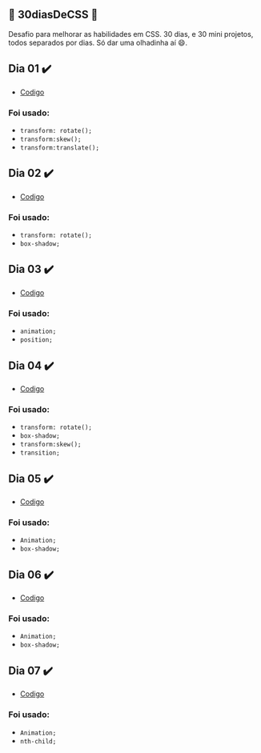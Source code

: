 ## 🚀 30diasDeCSS 🚀

Desafio para melhorar as habilidades em CSS. 
30 dias, e 30 mini projetos, todos separados por dias. 
Só dar uma olhadinha aí :smile:.

##  Dia 01 ✔️
- [Codigo](https://github.com/gustavoalmei/30-Dias-CSS-HTML/tree/main/Dia%201)
### Foi usado:
- ```transform: rotate(); ```
- ```transform:skew(); ```
- ```transform:translate();```

##  Dia 02 ✔️
- [Codigo](https://github.com/gustavoalmei/30-Dias-CSS-HTML/tree/main/Dia%202)
### Foi usado:
- ```transform: rotate(); ```
- ```box-shadow; ```

##  Dia 03 ✔️
- [Codigo](https://github.com/gustavoalmei/30-Dias-CSS-HTML/tree/main/Dia%203)
### Foi usado:
- ```animation; ```
- ```position; ```

##  Dia 04 ✔️
- [Codigo](https://github.com/gustavoalmei/30-Dias-CSS-HTML/tree/main/Dia%204)
### Foi usado:
- ```transform: rotate(); ```
- ```box-shadow; ```
- ```transform:skew(); ```
- ```transition; ```

##  Dia 05 ✔️
- [Codigo](https://github.com/gustavoalmei/30-Dias-CSS-HTML/tree/main/Dia%205)
### Foi usado:
- ```Animation; ```
- ```box-shadow; ```

##  Dia 06 ✔️
- [Codigo](https://github.com/gustavoalmei/30-Dias-CSS-HTML/tree/main/Dia%206)
### Foi usado:
- ```Animation; ```
- ```box-shadow; ```

##  Dia 07 ✔️
- [Codigo](https://github.com/gustavoalmei/30-Dias-CSS-HTML/tree/main/Dia%207)
### Foi usado:
- ```Animation; ```
- ```nth-child; ```